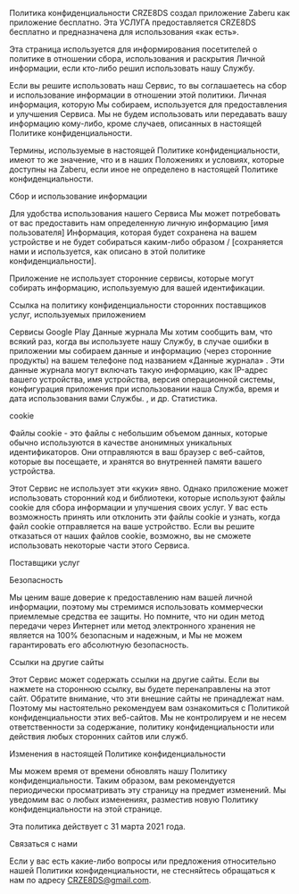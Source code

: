 Политика конфиденциальности
CRZE8DS создал приложение Zaberu как приложение бесплатно. Эта УСЛУГА предоставляется CRZE8DS бесплатно и предназначена для использования «как есть».

Эта страница используется для информирования посетителей о политике в отношении сбора, использования и раскрытия Личной информации, если кто-либо решил использовать нашу Службу.

Если вы решите использовать наш Сервис, то вы соглашаетесь на сбор и использование информации в отношении этой политики. Личная информация, которую Мы собираем, используется для предоставления и улучшения Сервиса. Мы не будем использовать или передавать вашу информацию кому-либо, кроме случаев, описанных в настоящей Политике конфиденциальности.

Термины, используемые в настоящей Политике конфиденциальности, имеют то же значение, что и в наших Положениях и условиях, которые доступны на Zaberu, если иное не определено в настоящей Политике конфиденциальности.

Сбор и использование информации

Для удобства использования нашего Сервиса Мы может потребовать от вас предоставить нам определенную личную информацию [имя пользователя] Информация, которая будет сохранена на вашем устройстве и не будет собираться каким-либо образом / [сохраняется нами и используется, как описано в этой политике конфиденциальности].

Приложение не использует сторонние сервисы, которые могут собирать информацию, используемую для вашей идентификации.

Ссылка на политику конфиденциальности сторонних поставщиков услуг, используемых приложением

Сервисы Google Play
Данные журнала
Мы хотим сообщить вам, что всякий раз, когда вы используете нашу Службу, в случае ошибки в приложении мы собираем данные и информацию (через сторонние продукты) на вашем телефоне под названием «Данные журнала» . Эти данные журнала могут включать такую ​​информацию, как IP-адрес вашего устройства, имя устройства, версия операционной системы, конфигурация приложения при использовании наша Служба, время и дата использования вами Службы. , и др. Статистика.

cookie

Файлы cookie - это файлы с небольшим объемом данных, которые обычно используются в качестве анонимных уникальных идентификаторов. Они отправляются в ваш браузер с веб-сайтов, которые вы посещаете, и хранятся во внутренней памяти вашего устройства.

Этот Сервис не использует эти «куки» явно. Однако приложение может использовать сторонний код и библиотеки, которые используют файлы cookie для сбора информации и улучшения своих услуг. У вас есть возможность принять или отклонить эти файлы cookie и узнать, когда файл cookie отправляется на ваше устройство. Если вы решите отказаться от наших файлов cookie, возможно, вы не сможете использовать некоторые части этого Сервиса.

Поставщики услуг

Безопасность

Мы ценим ваше доверие к предоставлению нам вашей личной информации, поэтому мы стремимся использовать коммерчески приемлемые средства ее защиты. Но помните, что ни один метод передачи через Интернет или метод электронного хранения не является на 100% безопасным и надежным, и Мы не можем гарантировать его абсолютную безопасность.

Ссылки на другие сайты

Этот Сервис может содержать ссылки на другие сайты. Если вы нажмете на стороннюю ссылку, вы будете перенаправлены на этот сайт. Обратите внимание, что эти внешние сайты не принадлежат нам. Поэтому мы настоятельно рекомендуем вам ознакомиться с Политикой конфиденциальности этих веб-сайтов. Мы не контролируем и не несем ответственности за содержание, политику конфиденциальности или действия любых сторонних сайтов или служб.

Изменения в настоящей Политике конфиденциальности

Мы можем время от времени обновлять нашу Политику конфиденциальности. Таким образом, вам рекомендуется периодически просматривать эту страницу на предмет изменений. Мы уведомим вас о любых изменениях, разместив новую Политику конфиденциальности на этой странице.

Эта политика действует с 31 марта 2021 года.

Связаться с нами

Если у вас есть какие-либо вопросы или предложения относительно нашей Политики конфиденциальности, не стесняйтесь обращаться к нам по адресу CRZE8DS@gmail.com.
